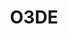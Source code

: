 ---
linkedin: https://linkedin.com/company/o3de
logohandle: o3de
sort: o3de
title: O3DE
twitter: https://x.com/o3dengine
website: https://o3de.org/
youtube: https://youtube.com/channel/UCTC8GDw1XidOTUBEFRbN-sA
---